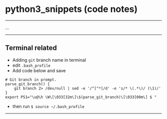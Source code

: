 # python3_snippets (code notes)

---
...

---
## Terminal related
- Adding `git` branch name in terminal
- edit `.bash_profile`
- Add code below and save
```
# Git branch in prompt.
parse_git_branch() {
    git branch 2> /dev/null | sed -e '/^[^*]/d' -e 's/* \(.*\)/ (\1)/'
}
export PS1="\u@\h \W\[\033[32m\]\$(parse_git_branch)\[\033[00m\] $ "
```
- then run `$ source ~/.bash_profile`
---
